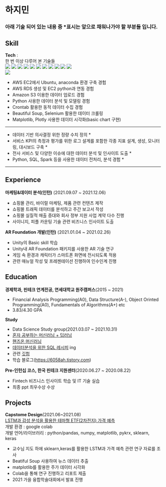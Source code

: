 # 하지민
### 아래 기술 되어 있는 내용 중 *표시는 앞으로 채워나가야 할 부분들 입니다.
## Skill
**Tech** :  
한 번 이상 다루어 본 기술들   
<img src="https://img.shields.io/badge/Python-3766AB?style=flat-square&logo=Python&logoColor=white"/></a>
<img src="https://img.shields.io/badge/C++-00599C?style=flat-square&logo=C%2B%2B&logoColor=white"/></a>
<img src="https://img.shields.io/badge/C-A8B9CC?style=flat-square&logo=C&logoColor=white"/></a>
<img src="https://img.shields.io/badge/Unity-000000?style=flat-square&logo=Unity&logoColor=white"/></a>
<img src="https://img.shields.io/badge/SQLite-003B57?style=flat-square&logo=SQLite&logoColor=white"/></a>
<img src="https://img.shields.io/badge/Ubuntu-E95420?style=flat-square&logo=Ubuntu&logoColor=white"/></a>
<img src="https://img.shields.io/badge/Amazon S3-569A31?style=flat-square&logo=Amazon S3&logoColor=white"/></a>
<img src="https://img.shields.io/badge/Plotly-3F4F75?style=flat-square&logo=Plotly&logoColor=white"/></a>
<img src="https://img.shields.io/badge/Selenium-43b02a?style=flat-square&logo=Selenium&logoColor=white"/></a>
<img src="https://img.shields.io/badge/Pandas-150458?style=flat-square&logo=Pandas&logoColor=white"/></a>
<img src="https://img.shields.io/badge/Numpy-013243?style=flat-square&logo=Numpy&logoColor=white"/></a>  
<img src="https://img.shields.io/badge/scikit learn-f7931e?style=flat-square&logo=scikit-learn&logoColor=white"/></a> 

- AWS EC2에서 Ubuntu, anaconda 환경 구축 경험
- AWS RDS 생성 및 EC2 python과 연동 경험
- Amazon S3 이용한 데이터 업로드 경험
- Python 사용한 데이터 분석 및 모델링 경험
- Crontab 활용한 동적 데이터 수집 경험
- Beautiful Soup, Selenium 활용한 데이터 크롤링
- Matplotlib, Plotly 사용한 데이터 시각화(basic chart 구현)

--------------------------------------
- 데이터 기반 의사결정 위한 정량 수치 정의 *
- 서비스 KPI의 측정과 평가를 위한 로그 설계를 포함한 각종 지표 설계, 생성, 모니터링, 대시보드 구축 *
- 전사 서비스 및 다양한 이슈에 대한 데이터 분석 및 인사이트 도출 *
-  Python, SQL, Spark 등을 사용한 데이터 전처리, 분석 경험 *
--------------------------------------

## Experience
 **마케팅&데이터 분석(인턴)** (2021.09.07 ~ 2021.12.06)  
- 쇼핑몰 관리, 바이럴 마케팅, 제품 관련 컨텐츠 제작
- 쇼핑몰 트래픽 데이터를 분석하고 주간 보고서 작성
- 쇼핑몰 실질적 매출 증대와 회사 정부 지원 사업 계약 다수 진행
- 사이니지, 피플 카운팅 기술 관련 비즈니스 인사이트 도출

**AR Foundation 개발(인턴)** (2021.01.04 ~ 2021.02.26)  
- Unity의 Basic skill 학습
- Unity내 AR Foundation 패키지를 사용한 AR 기술 연구
- 게임 속 환경과 캐릭터가 스마트폰 화면에 전시되도록 적용
- 관련 매뉴얼 작성 및 프레젠테이션 진행하여 인수인계 진행

## Education  
**경제학과, 핀테크 연계전공, 연세대학교 원주캠퍼스**(2015 ~ 2021)  
- Financial Analysis Programming(A0), Data Structure(A-), Object Orinted Programming(A0), Fundamentals of Algorithms(A+) etc
- 3.83/4.30 GPA

**Study**
- Data Science Study group(2021.03.07 ~ 2021.10.31)
- [혼자 공부하는 머신러닝 + 딥러닝](https://g.co/kgs/3XhrQP)
- [핸즈온 머신러닝](https://g.co/kgs/doQArj)
- [데이터분석을 위한 SQL 레시피](https://g.co/kgs/wPVrmG) ing
- 관련 [깃헙](https://github.com/6058ah/DataScienceStudy)
- 학습 블로그(https://6058ah.tistory.com)

**Pre-인턴십 코스, 한국 핀테크 지원센터**(2020.06.27 ~ 2020.08.22)
- Fintech 비즈니스 인사이트 학습 및 IT 기술 실습
- 최종 ppt 최우수상 수상

## Projects
**Capstome Design**(2021.06~2021.08)  
[LSTM과 감성 분석을 활용한 테마형 ETF(2차전지) 가격 예측](https://6058ah.tistory.com/6)  
개발 환경 : google colab  
개발 언어/라이브러리 : python/pandas, numpy, matplotlib, pykrx, sklearn, keras  
- 교수님 지도 하에 sklearn,keras를 활용한 LSTM과 가격 예측 관련 연구 자료를 조사  
- Beatiful Soup 사용하여 뉴스 데이터 추출  
- matplotlib를 활용한 주가 데이터 시각화
- Colab을 통해 연구 진행하고 리포트 제출  
- 2021 가을 융합학술대회에서 발표 진행  
